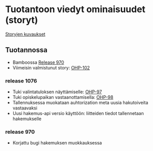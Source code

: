 # Tuotantoon viedyt ominaisuudet (storyt)

[Storyjen kuvaukset](https://confluence.oph.ware.fi/confluence/pages/viewpage.action?pageId=19955772)

## Tuotannossa

- Bamboossa [Release 970](https://bamboo.oph.ware.fi/deploy/viewDeploymentVersion.action?versionId=89980956)
- Viimeisin valmistunut story: [OHP-102](https://jira.oph.ware.fi/jira/browse/OHP-102)

### release 1076

- Tuki valintatuloksen näyttämiselle: [OHP-97](https://jira.oph.ware.fi/jira/browse/OHP-97)
- Tuki opiskelupaikan vastaanottamisella: [OHP-98](https://jira.oph.ware.fi/jira/browse/OHP-98)
- Tallennuksessa muokataan auhtorization meta uusia hakutoiveita vastaavaksi
- Uusi hakemus-api versio käyttöön: liitteiden tiedot tallennetaan hakemukselle

### release 970

- Korjattu bugi hakemuksen muokkauksessa
